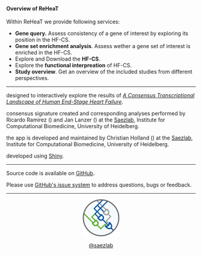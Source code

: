 <link href="https://use.fontawesome.com/releases/v5.6.3/css/all.css" rel="stylesheet">

#### Overview of ReHeaT

Within ReHeaT we provide following services: 
- **Gene query.** Assess consistency of a gene of interest by exploring its position in the HF-CS.
- **Gene set enrichment analysis**. Assess wether a gene set of interest is enriched in the HF-CS.
- Explore and Download the **HF-CS**. 
- Explore the **functional interpreation** of HF-CS.
- **Study overview**. Get an overview of the included studies from different perspectives.

---

<i class="far fa-comment"></i> designed to interactively explore the results of <a href="https://www.medrxiv.org/content/10.1101/2020.05.23.20110858v1" target="_blank">*A Consensus Transcriptional Landscape of Human End-Stage Heart Failure*</a>.

<i class="far fa-list-alt"></i> consensus signature created and corresponding analyses performed by Ricardo Ramirez (<a href="mailto:ricardo.ramirez@bioquant.uni-heidelberg.de" target="_blank"><i class="glyphicon glyphicon-envelope"></i></a>) and Jan Lanzer (<a href="mailto:jan.lanzer@bioquant.uni-heidelberg.de" target="_blank"><i class="glyphicon glyphicon-envelope"></i></a>) at the <a href="http://saezlab.org" target="_blank">Saezlab</a>, Institute for Computational Biomedicine, University of Heidelberg.

<i class="fas fa-user-cog"></i> the app is developed and maintained by Christian Holland (<a href="mailto:christian.holland@bioquant.uni-heidelberg.de" target="_blank"><i class="glyphicon glyphicon-envelope"></i></a>) at the <a href="http://saezlab.org" target="_blank">Saezlab</a>, Institute for Computational Biomedicine, University of Heidelberg.

<i class="fas fa-laptop-code"></i> developed using <a href="https://shiny.rstudio.com" target="_blank">Shiny</a>.

---

<i class="fab fa-github"></i> Source code is available on <a href="https://github.com/saezlab/reheat" target="_blank">GitHub</a>.

<i class="fas fa-question"></i> Please use <a href="https://github.com/saezlab/reheat/issues" target="_blank">GitHub's issue system</a> to address questions, bugs or feedback. 

---

<center>
<a href="http://saezlab.org" target="_blank"><img src="../www/logo_saezlab.png" width="20%", align="center"></a>

<i class="fab fa-twitter"></i> <a href="https://twitter.com/saezlab" target="_blank">@saezlab</a>
</center>
